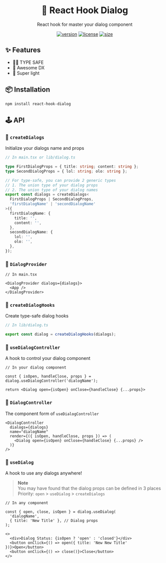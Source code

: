 <div align="center">

# 💬 React Hook Dialog

React hook for master your dialog component

[![version](https://img.shields.io/npm/v/react-hook-dialog?style=for-the-badge)](https://www.npmjs.com/package/react-hook-dialog)
[![license](https://img.shields.io/npm/l/react-hook-dialog?style=for-the-badge)](https://github.com/jsun969/react-hook-dialog/blob/main/LICENSE)
[![size](https://img.shields.io/bundlephobia/minzip/react-hook-dialog?style=for-the-badge)](https://bundlephobia.com/result?p=react-hook-dialog)

</div>

## ✨ Features

- 🧙‍♂️ TYPE SAFE
- 🐎 Awesome DX
- 🍃 Super light

## 📦 Installation

```bash
npm install react-hook-dialog
```

## 🕹 API

### 🔗 `createDialogs`

Initialize your dialogs name and props

```ts
// In main.tsx or lib/dialog.ts

type FirstDialogProps = { title: string; content: string };
type SecondDialogProps = { lol: string; olo: string };

// For type-safe, you can provide 2 generic types
// 1. The union type of your dialog props
// 2. The union type of your dialog names
export const dialogs = createDialogs<
  FirstDialogProps | SecondDialogProps,
  'firstDialogName' | 'secondDialogName'
>({
  firstDialogName: {
    title: '',
    content: '',
  },
  secondDialogName: {
    lol: '',
    olo: '',
  },
});
```

### 🔗 `DialogProvider`

```tsx
// In main.tsx

<DialogProvider dialogs={dialogs}>
  <App />
</DialogProvider>
```

### 🔗 `createDialogHooks`

Create type-safe dialog hooks

```ts
// In lib/dialog.ts

export const dialog = createDialogHooks(dialogs);
```

### 🔗 `useDialogController`

A hook to control your dialog component

```tsx
// In your dialog component

const { isOpen, handleClose, props } = dialog.useDialogController('dialogName');

return <Dialog open={isOpen} onClose={handleClose} {...props}>
```

### 🔗 `DialogController`

The component form of `useDialogController`

```tsx
<DialogController
  dialogs={dialogs}
  name="dialogName"
  render={({ isOpen, handleClose, props }) => (
    <Dialog open={isOpen} onClose={handleClose} {...props} />
  )}
/>
```

### 🔗 `useDialog`

A hook to use any dialogs anywhere!

> **Note**  
> You may have found that the dialog props can be defined in 3 places  
> Priority: `open` > `useDialog` > `createDialogs`

```tsx
// In any component

const { open, close, isOpen } = dialog.useDialog(
  'dialogName',
  { title: 'New Title' }, // Dialog props
);
```

```tsx
<>
  <div>Dialog Status: {isOpen ? 'open' : 'closed'}</div>
  <button onClick={() => open({ title: 'New New Title' })}>Open</button>
  <button onClick={() => close()}>Close</button>
</>
```
